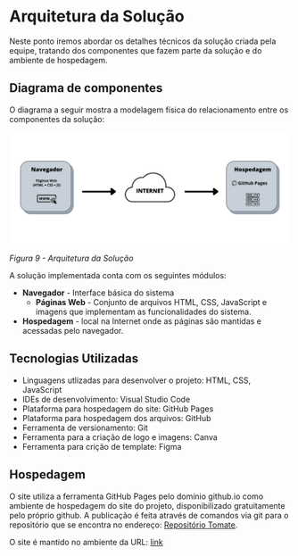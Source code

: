 # Arquitetura da Solução

Neste ponto iremos abordar os detalhes técnicos da solução criada pela equipe, tratando dos componentes que fazem parte da solução e do ambiente de hospedagem.

## Diagrama de componentes

O diagrama a seguir mostra a modelagem física do relacionamento entre os componentes da solução:

<img src="https://github.com/ICEI-PUC-Minas-PMV-ADS/pmv-ads-2022-1-e1-proj-web-t2-tomate/blob/main/docs/img/diagrama_de_componentes.png" alt="Diagrama de componentes">

<span style="text-align:center">*Figura 9 - Arquitetura da Solução*</span>

A solução implementada conta com os seguintes módulos:
- **Navegador** - Interface básica do sistema  
  - **Páginas Web** - Conjunto de arquivos HTML, CSS, JavaScript e imagens que implementam as funcionalidades do sistema.
 - **Hospedagem** - local na Internet onde as páginas são mantidas e acessadas pelo navegador. 


## Tecnologias Utilizadas

<ul>
  <li>Linguagens utlizadas para desenvolver o projeto: HTML, CSS, JavaScript</li>
  <li>IDEs de desenvolvimento: Visual Studio Code</li>
  <li>Plataforma para hospedagem do site: GitHub Pages</li>
  <li>Plataforma para hospedagem dos arquivos: GitHub</li>
  <li>Ferramenta de versionamento: Git</li>
  <li>Ferramenta para a criação de logo e imagens: Canva</li>
  <li>Ferramenta para crição de template: Figma</li>
</ul>

## Hospedagem

O site utiliza a ferramenta GitHub Pages pelo domínio github.io como ambiente de hospedagem do site do projeto, disponibilizado gratuitamente pelo próprio github. A publicação é feita através de comandos via git para o repositório que se encontra no endereço: <a href="https://github.com/ICEI-PUC-Minas-PMV-ADS/pmv-ads-2022-1-e1-proj-web-t2-tomate">Repositório Tomate</a>. 
 
O site é mantido no ambiente da URL: <a href="">link</a>

